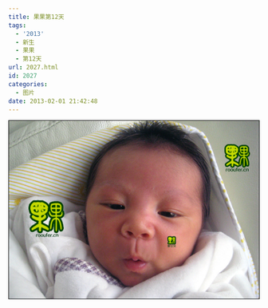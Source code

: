 ```yaml
---
title: 果果第12天
tags:
  - '2013'
  - 新生
  - 果果
  - 第12天
url: 2027.html
id: 2027
categories:
  - 图片
date: 2013-02-01 21:42:48
---
```


[![](/images/uploads/2013/02/果果第12天.jpg "果果第12天")](/images/uploads/2013/02/果果第12天.jpg)
